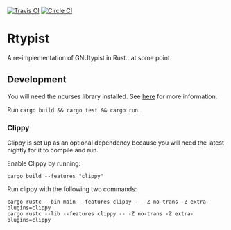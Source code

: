 [![Travis CI](https://travis-ci.org/phansch/rtypist.svg?branch=master)](https://travis-ci.org/phansch/rtypist)
[![Circle CI](https://circleci.com/gh/phansch/rtypist/tree/master.svg?style=svg)](https://circleci.com/gh/phansch/rtypist/tree/master)

# Rtypist

A re-implementation of GNUtypist in Rust.. at some point.


## Development

You will need the ncurses library installed.
See [here](https://github.com/jeaye/ncurses-rs#building) for more information.

Run `cargo build && cargo test && cargo run`.

### Clippy

Clippy is set up as an optional dependency because you will need the latest nightly for it to compile and run.

Enable Clippy by running:

    cargo build --features "clippy"

Run clippy with the following two commands:

    cargo rustc --bin main --features clippy -- -Z no-trans -Z extra-plugins=clippy
    cargo rustc --lib --features clippy -- -Z no-trans -Z extra-plugins=clippy
